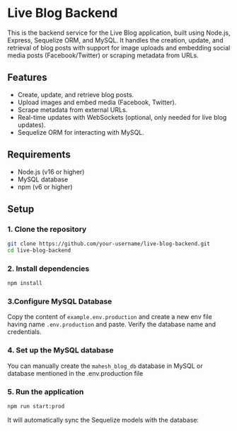 # Live Blog Backend

This is the backend service for the Live Blog application, built using Node.js, Express, Sequelize ORM, and MySQL. It handles the creation, update, and retrieval of blog posts with support for image uploads and embedding social media posts (Facebook/Twitter) or scraping metadata from URLs.

## Features

- Create, update, and retrieve blog posts.
- Upload images and embed media (Facebook, Twitter).
- Scrape metadata from external URLs.
- Real-time updates with WebSockets (optional, only needed for live blog updates).
- Sequelize ORM for interacting with MySQL.

## Requirements

- Node.js (v16 or higher)
- MySQL database
- npm (v6 or higher)

## Setup

### 1. Clone the repository

```bash
git clone https://github.com/your-username/live-blog-backend.git
cd live-blog-backend
```

### 2. Install dependencies
```bash
npm install
```

### 3.Configure MySQL Database
Copy the content of `example.env.production` and create a new env file having name `.env.production` and paste.
Verify the database name and credentials.

### 4. Set up the MySQL database
You can manually create the `mahesh_blog_db` database in MySQL or database mentioned in the .env.production file 

### 5. Run the application
```bash
npm run start:prod
```
It will automatically sync the Sequelize models with the database:
